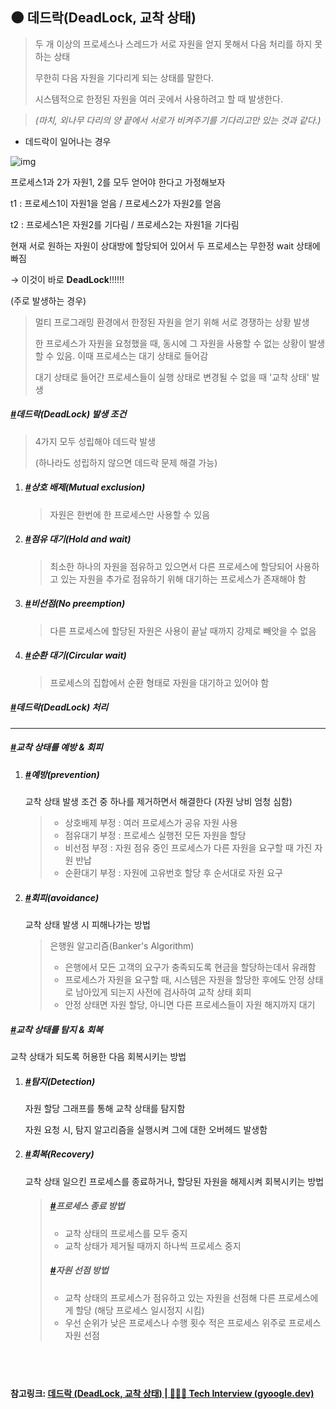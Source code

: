 ## 🌑 데드락(DeadLock, 교착 상태)

> 두 개 이상의 프로세스나 스레드가 서로 자원을 얻지 못해서 다음 처리를 하지 못하는 상태
>
> 무한히 다음 자원을 기다리게 되는 상태를 말한다.
>
> 시스템적으로 한정된 자원을 여러 곳에서 사용하려고 할 때 발생한다.

> *(마치, 외나무 다리의 양 끝에서 서로가 비켜주기를 기다리고만 있는 것과 같다.)*

- 데드락이 일어나는 경우

![img](https://t1.daumcdn.net/cfile/tistory/243E89355714C26E28)

프로세스1과 2가 자원1, 2를 모두 얻어야 한다고 가정해보자

t1 : 프로세스1이 자원1을 얻음 / 프로세스2가 자원2를 얻음

t2 : 프로세스1은 자원2를 기다림 / 프로세스2는 자원1을 기다림

현재 서로 원하는 자원이 상대방에 할당되어 있어서 두 프로세스는 무한정 wait 상태에 빠짐

→ 이것이 바로 **DeadLock**!!!!!!

(주로 발생하는 경우)

> 멀티 프로그래밍 환경에서 한정된 자원을 얻기 위해 서로 경쟁하는 상황 발생
>
> 한 프로세스가 자원을 요청했을 때, 동시에 그 자원을 사용할 수 없는 상황이 발생할 수 있음. 이때 프로세스는 대기 상태로 들어감
>
> 대기 상태로 들어간 프로세스들이 실행 상태로 변경될 수 없을 때 '교착 상태' 발생

##### [#](https://gyoogle.dev/blog/computer-science/operating-system/DeadLock.html#데드락-deadlock-발생-조건)*데드락(DeadLock) 발생 조건*

> 4가지 모두 성립해야 데드락 발생
>
> (하나라도 성립하지 않으면 데드락 문제 해결 가능)

1. ##### [#](https://gyoogle.dev/blog/computer-science/operating-system/DeadLock.html#상호-배제-mutual-exclusion)상호 배제(Mutual exclusion)

   > 자원은 한번에 한 프로세스만 사용할 수 있음

2. ##### [#](https://gyoogle.dev/blog/computer-science/operating-system/DeadLock.html#점유-대기-hold-and-wait)점유 대기(Hold and wait)

   > 최소한 하나의 자원을 점유하고 있으면서 다른 프로세스에 할당되어 사용하고 있는 자원을 추가로 점유하기 위해 대기하는 프로세스가 존재해야 함

3. ##### [#](https://gyoogle.dev/blog/computer-science/operating-system/DeadLock.html#비선점-no-preemption)비선점(No preemption)

   > 다른 프로세스에 할당된 자원은 사용이 끝날 때까지 강제로 빼앗을 수 없음

4. ##### [#](https://gyoogle.dev/blog/computer-science/operating-system/DeadLock.html#순환-대기-circular-wait)순환 대기(Circular wait)

   > 프로세스의 집합에서 순환 형태로 자원을 대기하고 있어야 함

##### [#](https://gyoogle.dev/blog/computer-science/operating-system/DeadLock.html#데드락-deadlock-처리)*데드락(DeadLock) 처리*

------

##### [#](https://gyoogle.dev/blog/computer-science/operating-system/DeadLock.html#교착-상태를-예방-회피)교착 상태를 예방 & 회피

1. ##### [#](https://gyoogle.dev/blog/computer-science/operating-system/DeadLock.html#예방-prevention)예방(prevention)

   교착 상태 발생 조건 중 하나를 제거하면서 해결한다 (자원 낭비 엄청 심함)

   > - 상호배제 부정 : 여러 프로세스가 공유 자원 사용
   > - 점유대기 부정 : 프로세스 실행전 모든 자원을 할당
   > - 비선점 부정 : 자원 점유 중인 프로세스가 다른 자원을 요구할 때 가진 자원 반납
   > - 순환대기 부정 : 자원에 고유번호 할당 후 순서대로 자원 요구

2. ##### [#](https://gyoogle.dev/blog/computer-science/operating-system/DeadLock.html#회피-avoidance)회피(avoidance)

   교착 상태 발생 시 피해나가는 방법

   > 은행원 알고리즘(Banker's Algorithm)
   >
   > - 은행에서 모든 고객의 요구가 충족되도록 현금을 할당하는데서 유래함
   > - 프로세스가 자원을 요구할 때, 시스템은 자원을 할당한 후에도 안정 상태로 남아있게 되는지 사전에 검사하여 교착 상태 회피
   > - 안정 상태면 자원 할당, 아니면 다른 프로세스들이 자원 해지까지 대기

##### [#](https://gyoogle.dev/blog/computer-science/operating-system/DeadLock.html#교착-상태를-탐지-회복)교착 상태를 탐지 & 회복

교착 상태가 되도록 허용한 다음 회복시키는 방법

1. ##### [#](https://gyoogle.dev/blog/computer-science/operating-system/DeadLock.html#탐지-detection)탐지(Detection)

   자원 할당 그래프를 통해 교착 상태를 탐지함

   자원 요청 시, 탐지 알고리즘을 실행시켜 그에 대한 오버헤드 발생함

2. ##### [#](https://gyoogle.dev/blog/computer-science/operating-system/DeadLock.html#회복-recovery)회복(Recovery)

   교착 상태 일으킨 프로세스를 종료하거나, 할당된 자원을 해제시켜 회복시키는 방법

   > ##### [#](https://gyoogle.dev/blog/computer-science/operating-system/DeadLock.html#프로세스-종료-방법)프로세스 종료 방법
   >
   > - 교착 상태의 프로세스를 모두 중지
   > - 교착 상태가 제거될 때까지 하나씩 프로세스 중지
   >
   > ##### [#](https://gyoogle.dev/blog/computer-science/operating-system/DeadLock.html#자원-선점-방법)자원 선점 방법
   >
   > - 교착 상태의 프로세스가 점유하고 있는 자원을 선점해 다른 프로세스에게 할당 (해당 프로세스 일시정지 시킴)
   > - 우선 순위가 낮은 프로세스나 수행 횟수 적은 프로세스 위주로 프로세스 자원 선점

#### 



<br>

<br>

#### 참고링크: [데드락 (DeadLock, 교착 상태) | 👨🏻‍💻 Tech Interview (gyoogle.dev)](https://gyoogle.dev/blog/computer-science/operating-system/DeadLock.html)

<br>